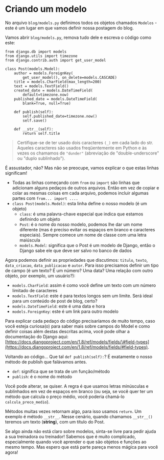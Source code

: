 # Criando um modelo

No arquivo `blog/models.py` definimos todos os objetos chamados `Modelos` - este é um lugar em que vamos definir nossa postagem do blog.

Vamos abrir `blog/models.py`, remova tudo dele e escreva o código como este:

```text
from django.db import models
from django.utils import timezone
from django.contrib.auth import get_user_model

class Post(models.Model):
    author = models.ForeignKey(
        get_user_model(), on_delete=models.CASCADE)
    title = models.CharField(max_length=200)
    text = models.TextField()
    created_date = models.DateTimeField(
        default=timezone.now)
    published_date = models.DateTimeField(
        blank=True, null=True)

    def publish(self):
        self.published_date=timezone.now()
        self.save()

    def __str__(self):
        return self.title
```

> Certifique-se de ter usado dois caracteres `(_)` em cada lado do str. Aqueles caracteres são usados freqüentemente em Python e às vezes os chamamos de `"dunder"` \(abreviação de "double-underscore" ou "duplo sublinhado"\).

É assustador, não? Mas não se preocupe, vamos explicar o que estas linhas significam!

* Todas as linhas começando com `from` ou `import` são linhas que adicionam alguns pedaços de outros arquivos. Então em vez de copiar e colar as mesmas coisas em cada arquivo, podemos incluir algumas partes com `from... import ....`
* `class Post(models.Model)`: esta linha define o nosso modelo \(é um objeto\)
  * `class`: é uma palavra-chave especial que indica que estamos definindo um objeto
  * `Post`: é o nome do nosso modelo, podemos lhe dar um nome diferente \(mas é preciso evitar os espaços em branco e caracteres especiais\). Sempre comece um nome de classe com uma letra maiúscula
  * `models.Model`: significa que o Post é um modelo de Django, então o Django sabe ele que deve ser salvo no banco de dados

Agora podemos definir as propriedades que discutimos: `titulo`, `texto`, `data_criacao`, `data_publicacao` e `autor`. Para isso precisamos definir um tipo de campo \(é um texto? É um número? Uma data? Uma relação com outro objeto, por exemplo, um usuário?\):

* `models.CharField`: assim é como você define um texto com um número limitado de caracteres
* `models.TextField`: este é para textos longos sem um limite. Será ideal para um conteúdo de post de blog, certo?
* `models.DateTimeField`: este é uma data e hora
* `models.ForeignKey`: este é um link para outro modelo

Para explicar cada pedaço do código precisaríamos de muito tempo, caso você esteja curiosa\(o\) para saber mais sobre campos do Model e como definir coisas além destas descritas acima, você pode olhar a documentação do Django aqui: [https://docs.djangoproject.com/en/1.8/ref/models/fields/\#field-types](https://docs.djangoproject.com/en/1.8/ref/models/fields/#field-types).

Voltando ao código... Que tal `def publish(self):`? É exatamente o nosso método de publish que falávamos antes.

* `def`: significa que se trata de um função/método
* `publish`: é o nome do método

Você pode alterar, se quiser. A regra é que usamos letras minúsculas e sublinhados em vez de espaços em branco \(ou seja, se você quer ter um método que calcula o preço médio, você poderia chamá-lo `calcula_preco_medio`\).

Métodos muitas vezes retornam algo, para isso usamos `return`. Um exemplo é método `__str__`. Nesse cenário, quando chamamos `__str__()` teremos um texto \(**string**\), com um título do Post.

Se algo ainda não está claro sobre modelos, sinta-se livre para pedir ajuda a sua treinadora ou treinador! Sabemos que é muito complicado, especialmente quando você aprender o que são objetos e funções ao mesmo tempo. Mas espero que está parte pareça menos mágica para você agora!

